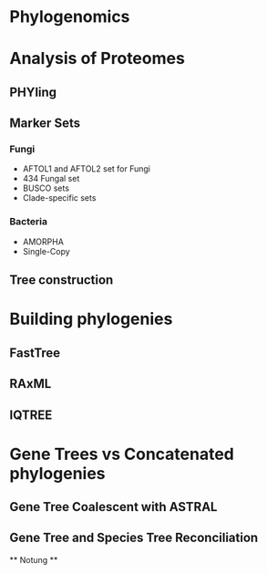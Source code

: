 # Phylogenomics


# Analysis of Proteomes

## PHYling

## Marker Sets

### Fungi
   - AFTOL1 and AFTOL2 set for Fungi
   - 434 Fungal set
   - BUSCO sets
   - Clade-specific sets
### Bacteria
   - AMORPHA
   - Single-Copy
## Tree construction

# Building phylogenies

## FastTree 

## RAxML

## IQTREE

# Gene Trees vs Concatenated phylogenies

## Gene Tree Coalescent with ASTRAL

## Gene Tree and Species Tree Reconciliation

** Notung **


